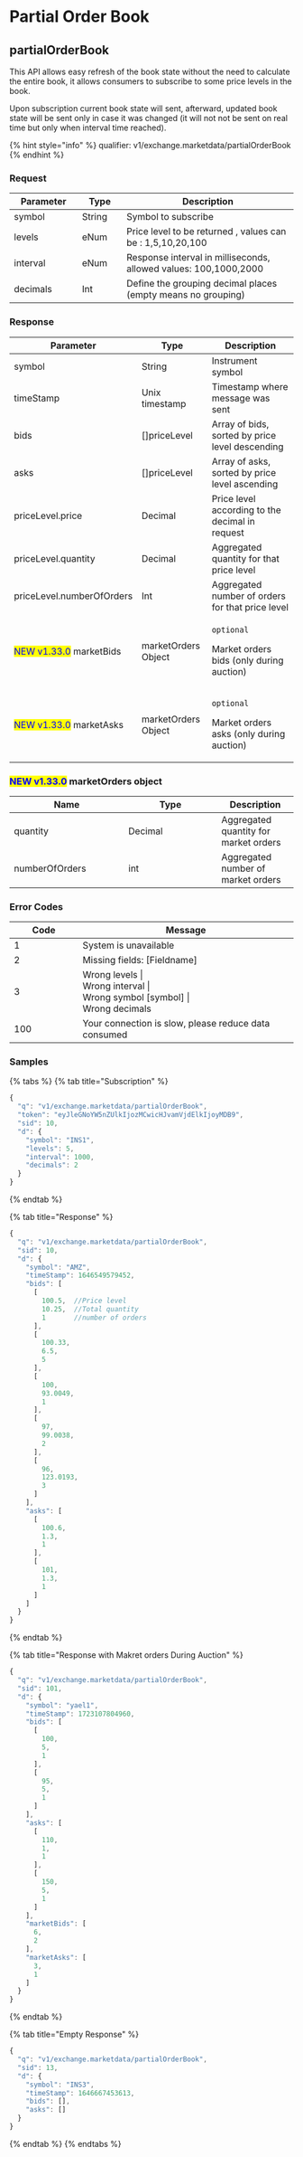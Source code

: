 # Partial Order Book

## partialOrderBook

This API allows easy refresh of the book state without the need to calculate the entire book, it allows consumers to subscribe to some price levels in the book.

Upon subscription current book state will sent,  afterward, updated book state will be sent only in case it was changed (it will not not be sent on real time but only when interval time reached).

{% hint style="info" %}
qualifier: v1/exchange.marketdata/partialOrderBook
{% endhint %}

### **Request**

<table><thead><tr><th width="130.6710763680096">Parameter</th><th width="83">Type</th><th width="469.2">Description</th></tr></thead><tbody><tr><td>symbol</td><td>String</td><td>Symbol to subscribe</td></tr><tr><td>levels</td><td>eNum</td><td>Price level to be returned , values can be : 1,5,10,20,100</td></tr><tr><td>interval</td><td>eNum</td><td>Response interval in milliseconds, allowed values: 100,1000,2000</td></tr><tr><td>decimals</td><td>Int</td><td>Define the grouping decimal places (empty means no grouping)</td></tr></tbody></table>

### **Response**

<table><thead><tr><th width="196.8239997035043">Parameter</th><th width="135">Type</th><th width="403.2">Description</th></tr></thead><tbody><tr><td>symbol</td><td>String</td><td>Instrument symbol </td></tr><tr><td>timeStamp</td><td>Unix timestamp</td><td>Timestamp where message was sent </td></tr><tr><td>bids</td><td>[]priceLevel</td><td>Array of bids, sorted by price level descending</td></tr><tr><td>asks</td><td>[]priceLevel</td><td>Array of asks, sorted by price level ascending</td></tr><tr><td>priceLevel.price</td><td>Decimal</td><td>Price level according to the decimal in request</td></tr><tr><td>priceLevel.quantity</td><td>Decimal</td><td>Aggregated quantity for that price level</td></tr><tr><td>priceLevel.numberOfOrders</td><td>Int</td><td>Aggregated number of orders for that price level</td></tr><tr><td><mark style="color:blue;">NEW v1.33.0</mark> marketBids</td><td>marketOrders Object</td><td><p><code>optional</code></p><p>Market orders bids (only during auction)</p></td></tr><tr><td><mark style="color:blue;">NEW v1.33.0</mark> marketAsks</td><td>marketOrders Object</td><td><p><code>optional</code></p><p>Market orders asks (only during auction)</p></td></tr></tbody></table>

### <mark style="color:blue;">NEW v1.33.0</mark> marketOrders **object**

<table><thead><tr><th width="187">Name</th><th width="149">Type</th><th>Description</th></tr></thead><tbody><tr><td>quantity</td><td>Decimal</td><td>Aggregated quantity for market orders</td></tr><tr><td>numberOfOrders</td><td>int</td><td>Aggregated number of market orders</td></tr></tbody></table>

### **Error Codes**

<table><thead><tr><th width="150">Code</th><th width="554.4285714285713">Message</th></tr></thead><tbody><tr><td>1</td><td>System is unavailable</td></tr><tr><td>2</td><td>Missing fields: [Fieldname]</td></tr><tr><td>3</td><td>Wrong levels |<br>Wrong interval |<br>Wrong symbol [symbol] |<br>Wrong decimals</td></tr><tr><td>100</td><td>Your connection is slow, please reduce data consumed</td></tr></tbody></table>



### **Samples**

{% tabs %}
{% tab title="Subscription" %}
```javascript
{
  "q": "v1/exchange.marketdata/partialOrderBook",
  "token": "eyJleGNoYW5nZUlkIjozMCwicHJvamVjdElkIjoyMDB9",
  "sid": 10,
  "d": {
    "symbol": "INS1",
    "levels": 5,
    "interval": 1000,
    "decimals": 2
  }
}
```
{% endtab %}

{% tab title="Response" %}
```javascript
{
  "q": "v1/exchange.marketdata/partialOrderBook",
  "sid": 10,
  "d": {
    "symbol": "AMZ",
    "timeStamp": 1646549579452,
    "bids": [
      [
        100.5,  //Price level
        10.25,  //Total quantity 
        1       //number of orders 
      ],
      [
        100.33,
        6.5,
        5
      ],
      [
        100,
        93.0049,
        1
      ],
      [
        97,
        99.0038,
        2
      ],
      [
        96,
        123.0193,
        3
      ]
    ],
    "asks": [
      [
        100.6,
        1.3,
        1
      ],
      [
        101,
        1.3,
        1
      ]
    ]
  }
}
```
{% endtab %}

{% tab title="Response with Makret orders During Auction" %}
```javascript
{
  "q": "v1/exchange.marketdata/partialOrderBook",
  "sid": 101,
  "d": {
    "symbol": "yael1",
    "timeStamp": 1723107804960,
    "bids": [
      [
        100,
        5,
        1
      ],
      [
        95,
        5,
        1
      ]
    ],
    "asks": [
      [
        110,
        1,
        1
      ],
      [
        150,
        5,
        1
      ]
    ],
    "marketBids": [
      6,
      2
    ],
    "marketAsks": [
      3,
      1
    ]
  }
}
```
{% endtab %}

{% tab title="Empty Response" %}
```javascript
{
  "q": "v1/exchange.marketdata/partialOrderBook",
  "sid": 13,
  "d": {
    "symbol": "INS3",
    "timeStamp": 1646667453613,
    "bids": [],
    "asks": []
  }
}
```
{% endtab %}
{% endtabs %}

